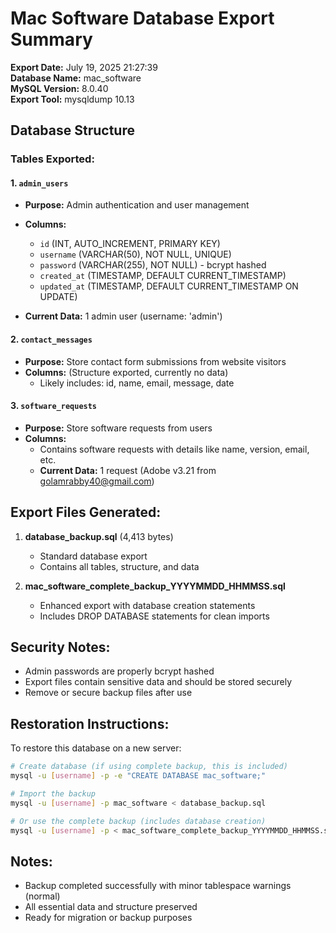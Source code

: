 # Mac Software Database Export Summary

**Export Date:** July 19, 2025 21:27:39  
**Database Name:** mac_software  
**MySQL Version:** 8.0.40  
**Export Tool:** mysqldump 10.13

## Database Structure

### Tables Exported:

#### 1. `admin_users`
- **Purpose:** Admin authentication and user management
- **Columns:**
  - `id` (INT, AUTO_INCREMENT, PRIMARY KEY)
  - `username` (VARCHAR(50), NOT NULL, UNIQUE)
  - `password` (VARCHAR(255), NOT NULL) - bcrypt hashed
  - `created_at` (TIMESTAMP, DEFAULT CURRENT_TIMESTAMP)
  - `updated_at` (TIMESTAMP, DEFAULT CURRENT_TIMESTAMP ON UPDATE)

- **Current Data:** 1 admin user (username: 'admin')

#### 2. `contact_messages`
- **Purpose:** Store contact form submissions from website visitors
- **Columns:** (Structure exported, currently no data)
  - Likely includes: id, name, email, message, date

#### 3. `software_requests`
- **Purpose:** Store software requests from users
- **Columns:**
  - Contains software requests with details like name, version, email, etc.
  - **Current Data:** 1 request (Adobe v3.21 from golamrabby40@gmail.com)

## Export Files Generated:

1. **database_backup.sql** (4,413 bytes)
   - Standard database export
   - Contains all tables, structure, and data

2. **mac_software_complete_backup_YYYYMMDD_HHMMSS.sql**
   - Enhanced export with database creation statements
   - Includes DROP DATABASE statements for clean imports

## Security Notes:
- Admin passwords are properly bcrypt hashed
- Export files contain sensitive data and should be stored securely
- Remove or secure backup files after use

## Restoration Instructions:

To restore this database on a new server:

```bash
# Create database (if using complete backup, this is included)
mysql -u [username] -p -e "CREATE DATABASE mac_software;"

# Import the backup
mysql -u [username] -p mac_software < database_backup.sql

# Or use the complete backup (includes database creation)
mysql -u [username] -p < mac_software_complete_backup_YYYYMMDD_HHMMSS.sql
```

## Notes:
- Backup completed successfully with minor tablespace warnings (normal)
- All essential data and structure preserved
- Ready for migration or backup purposes
